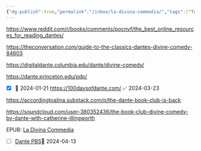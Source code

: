```yaml
---
{"dg-publish":true,"permalink":"/inbox/la-divina-commedia/","tags":["ToRead","Interests"],"noteIcon":"","created":"2024-04-11 9:26:26 am","updated":"2024-04-13 11:50:56 am"}
---
```


https://www.reddit.com/r/books/comments/pocnyf/the_best_online_resources_for_reading_dantes/

https://theconversation.com/guide-to-the-classics-dantes-divine-comedy-84603

https://digitaldante.columbia.edu/dante/divine-comedy/

https://dante.princeton.edu/pdp/

- [x] 🛫 2024-01-21  https://100daysofdante.com/ ✅ 2024-03-23


https://accordingtoalina.substack.com/p/the-dante-book-club-is-back


https://soundcloud.com/user-380352436/the-book-club-divine-comedy-by-dante-with-catherine-illingworth

EPUB: [La Divina Commedia](https://standardebooks.org/ebooks/dante-alighieri/the-divine-comedy/henry-wadsworth-longfellow/download?format=epub)


- [ ] [Dante PBS](https://www.pbs.org/show/dante-inferno-to-paradise/)📅 2024-04-13